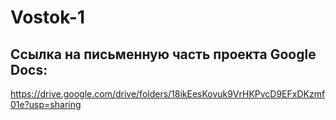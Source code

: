 # Vostok-1

## Ссылка на письменную часть проекта Google Docs:
https://drive.google.com/drive/folders/18ikEesKovuk9VrHKPvcD9EFxDKzmf01e?usp=sharing
